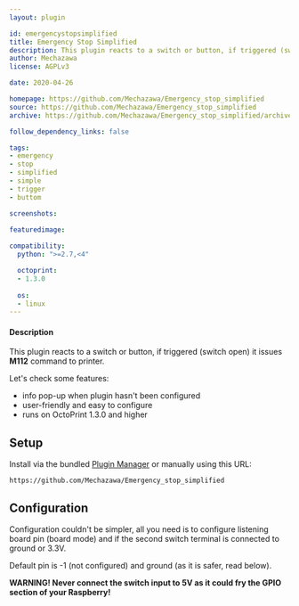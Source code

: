 ```yaml
---
layout: plugin

id: emergencystopsimplified
title: Emergency Stop Simplified
description: This plugin reacts to a switch or button, if triggered (switch open) it issues M112 command to printer.
author: Mechazawa
license: AGPLv3

date: 2020-04-26

homepage: https://github.com/Mechazawa/Emergency_stop_simplified
source: https://github.com/Mechazawa/Emergency_stop_simplified
archive: https://github.com/Mechazawa/Emergency_stop_simplified/archive/master.zip

follow_dependency_links: false

tags:
- emergency
- stop
- simplified
- simple
- trigger
- buttom

screenshots:
  
featuredimage: 

compatibility:
  python: ">=2.7,<4"

  octoprint:
  - 1.3.0
 
  os:
  - linux
---
```


#### Description

This plugin reacts to a switch or button, if triggered (switch open) it issues **M112** command to printer.

Let's check some features:
* info pop-up when plugin hasn't been configured
* user-friendly and easy to configure
* runs on OctoPrint 1.3.0 and higher

## Setup

Install via the bundled [Plugin Manager](https://docs.octoprint.org/en/master/bundledplugins/pluginmanager.html)
or manually using this URL:

    https://github.com/Mechazawa/Emergency_stop_simplified

## Configuration

Configuration couldn't be simpler, all you need is to configure listening board pin (board mode) and if the second switch terminal is connected to ground or 3.3V.

Default pin is -1 (not configured) and ground (as it is safer, read below).

**WARNING! Never connect the switch input to 5V as it could fry the GPIO section of your Raspberry!**
